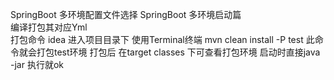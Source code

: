 SpringBoot 多环境配置文件选择 
SpringBoot 多环境启动篇  
编译打包其对应Yml  
打包命令 idea 进入项目目录下 使用Terminal终端   mvn clean install -P test  此命令就会打包test环境
打包后 在target classes 下可查看打包环境
启动时直接java -jar 执行就ok